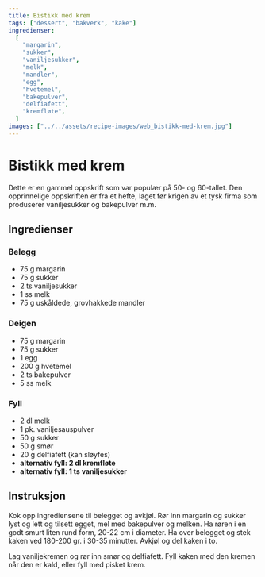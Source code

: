 ```yaml
---
title: Bistikk med krem
tags: ["dessert", "bakverk", "kake"]
ingredienser:
  [
    "margarin",
    "sukker",
    "vaniljesukker",
    "melk",
    "mandler",
    "egg",
    "hvetemel",
    "bakepulver",
    "delfiafett",
    "kremfløte",
  ]
images: ["../../assets/recipe-images/web_bistikk-med-krem.jpg"]
---
```


# Bistikk med krem

Dette er en gammel oppskrift som var populær på 50- og 60-tallet. Den opprinnelige oppskriften er fra et hefte, laget før krigen av et tysk firma som produserer vaniljesukker og bakepulver m.m.

## Ingredienser

### Belegg

- 75 g margarin
- 75 g sukker
- 2 ts vaniljesukker
- 1 ss melk
- 75 g uskåldede, grovhakkede mandler

### Deigen

- 75 g margarin
- 75 g sukker
- 1 egg
- 200 g hvetemel
- 2 ts bakepulver
- 5 ss melk

### Fyll

- 2 dl melk
- 1 pk. vaniljesauspulver
- 50 g sukker
- 50 g smør
- 20 g delfiafett (kan sløyfes)
- **alternativ fyll: 2 dl kremfløte**
- **alternativ fyll: 1 ts vaniljesukker**

## Instruksjon

Kok opp ingrediensene til belegget og avkjøl. Rør inn margarin og sukker lyst og lett og tilsett egget, mel med bakepulver og melken. Ha røren i en godt smurt liten rund form, 20-22 cm i diameter. Ha over belegget og stek kaken ved 180-200 gr. i 30-35 minutter. Avkjøl og del kaken i to.

Lag vaniljekremen og rør inn smør og delfiafett. Fyll kaken med den kremen når den er kald, eller fyll med pisket krem.
